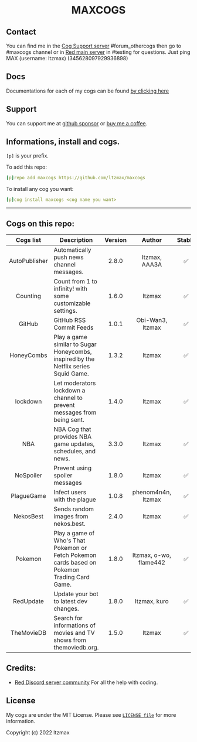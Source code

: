 <h1 align="center">MAXCOGS</h1>

## Contact
You can find me in the [Cog Support server](https://discord.gg/GET4DVk) #forum_othercogs then go to #maxcogs channel or in [Red main server](https://discord.gg/red) in #testing for questions. Just ping MAX (username: ltzmax) (345628097929936898)

## Docs
Documentations for each of my cogs can be found [by clicking here](https://github.com/ltzmax/maxcogs/tree/master/docs)

## Support
You can support me at [github sponsor](https://github.com/sponsors/ltzmax) or [buy me a coffee](https://www.buymeacoffee.com/ltzmax).

## Informations, install and cogs.
`[p]` is your prefix.

To add this repo:

```yaml
[p]repo add maxcogs https://github.com/ltzmax/maxcogs
```

To install any cog you want:

```yaml
[p]cog install maxcogs <cog name you want>
```
---------------------------------------------------------------
## Cogs on this repo: <br>
| Cogs list | Description | Version | Author | Stable |
|:---:|---|:---:|:---:|:---:|
| AutoPublisher | Automatically push news channel messages. | 2.8.0 | ltzmax, AAA3A | ✅ |
| Counting | Count from 1 to infinity! with some customizable settings. | 1.6.0 | ltzmax | ✅ |
| GitHub | GitHub RSS Commit Feeds | 1.0.1 | Obi-Wan3, ltzmax | ✅ |
| HoneyCombs | Play a game similar to Sugar Honeycombs, inspired by the Netflix series Squid Game. | 1.3.2 | ltzmax | ✅ |
| lockdown | Let moderators lockdown a channel to prevent messages from being sent. | 1.4.0 | ltzmax | ✅ |
| NBA | NBA Cog that provides NBA game updates, schedules, and news. | 3.3.0 | ltzmax | ✅ |
| NoSpoiler | Prevent using spoiler messages | 1.8.0 | ltzmax | ✅ |
| PlagueGame | Infect users with the plague | 1.0.8 | phenom4n4n, ltzmax | ✅ |
| NekosBest | Sends random images from nekos.best. | 2.4.0 | ltzmax | ✅ |
| Pokemon | Play a game of Who's That Pokemon or Fetch Pokemon cards based on Pokemon Trading Card Game.| 1.8.0 | ltzmax, o-wo, flame442 | ✅ |
| RedUpdate | Update your bot to latest dev changes.| 1.8.0 | ltzmax, kuro | ✅ |
| TheMovieDB | Search for informations of movies and TV shows from themoviedb.org. | 1.5.0 | ltzmax | ✅ |

## Credits:
- [Red Discord server community](https://discord.gg/red) For all the help with coding.

## License
My cogs are under the MIT License. Please see [`LICENSE file`](https://github.com/ltzmax/maxcogs/blob/master/LICENSE) for more information.

Copyright (c) 2022 ltzmax
